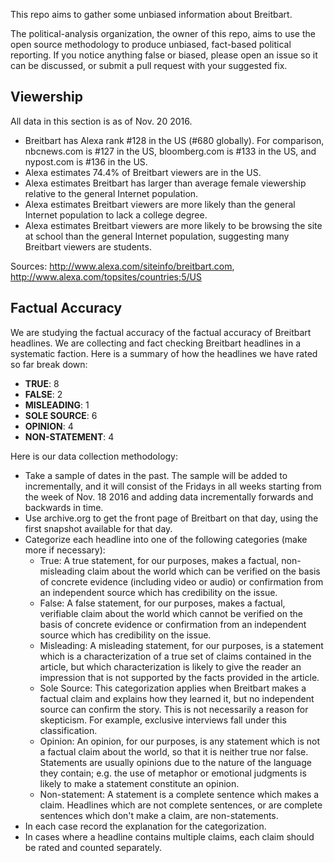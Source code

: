 This repo aims to gather some unbiased information about Breitbart.

The political-analysis organization, the owner of this repo, aims to use the open source methodology to produce unbiased, fact-based political reporting. If you notice anything false or biased, please open an issue so it can be discussed, or submit a pull request with your suggested fix.

Viewership
----------

All data in this section is as of Nov. 20 2016.

 * Breitbart has Alexa rank #128 in the US (#680 globally). For comparison, nbcnews.com is #127 in the US, bloomberg.com is #133 in the US, and nypost.com is #136 in the US.
 * Alexa estimates 74.4% of Breitbart viewers are in the US.
 * Alexa estimates Breitbart has larger than average female viewership relative to the general Internet population.
 * Alexa estimates Breitbart viewers are more likely than the general Internet population to lack a college degree.
 * Alexa estimates Breitbart viewers are more likely to be browsing the site at school than the general Internet population, suggesting many Breitbart viewers are students.

Sources: http://www.alexa.com/siteinfo/breitbart.com, http://www.alexa.com/topsites/countries;5/US

Factual Accuracy
----------------

We are studying the factual accuracy of the factual accuracy of Breitbart headlines. We are collecting and fact checking Breitbart headlines in a systematic faction. Here is a summary of how the headlines we have rated so far break down:

 * **TRUE**: 8
 * **FALSE**: 2
 * **MISLEADING**: 1
 * **SOLE SOURCE**: 6
 * **OPINION**: 4
 * **NON-STATEMENT**: 4

Here is our data collection methodology:

 * Take a sample of dates in the past. The sample will be added to incrementally, and it will
   consist of the Fridays in all weeks starting from the week of Nov. 18 2016 and adding
   data incrementally forwards and backwards in time.
 * Use archive.org to get the front page of Breitbart on that day, using the first snapshot available for that day.
 * Categorize each headline into one of the following categories (make more if necessary):
   * True: A true statement, for our purposes, makes a factual, non-misleading claim about the world which can be verified on the basis of concrete evidence (including video or audio) or confirmation from an independent source which has credibility on the issue.
   * False: A false statement, for our purposes, makes a factual, verifiable claim about the world which cannot be verified on the basis of concrete evidence or confirmation from an independent source which has credibility on the issue.
   * Misleading: A misleading statement, for our purposes, is a statement which is a characterization of a true set of claims contained in the article, but which characterization is likely to give the reader an impression that is not supported by the facts provided in the article.
   * Sole Source: This categorization applies when Breitbart makes a factual claim and explains how they learned it, but no independent source can confirm the story. This is not necessarily a reason for skepticism. For example, exclusive interviews fall under this classification.
   * Opinion: An opinion, for our purposes, is any statement which is not a factual claim about the world, so that it is neither true nor false. Statements are usually opinions due to the nature of the language they contain; e.g. the use of metaphor or emotional judgments is likely to make a statement constitute an opinion.
   * Non-statement: A statement is a complete sentence which makes a claim. Headlines which are not complete sentences, or are complete sentences which don't make a claim, are non-statements.
 * In each case record the explanation for the categorization.
 * In cases where a headline contains multiple claims, each claim should be rated and counted separately.
